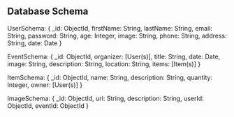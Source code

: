 ## Database Schema

UserSchema: {
  _id: ObjectId,
  firstName: String,
  lastName: String,
  email: String,
  password: String,
  age: Integer,
  image: String,
  phone: String,
  address: String,
  date: Date
}

EventSchema: {
  _id: ObjectId,
  organizer: [User(s)],
  title: String,
  date: Date,
  image: String,
  description: String,
  location: String,
  items: [Item(s)]
}

ItemSchema: {
  _id: ObjectId,
  name: String,
  description: String,
  quantity: Integer,
  owner: [User(s)]
}

ImageSchema: {
  _id: ObjectId,
  url: String,
  description: String,
  userId: ObjectId,
  eventId: ObjectId
}